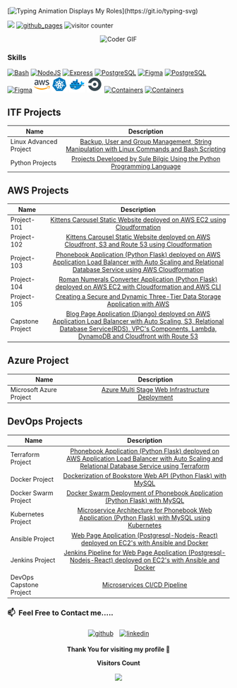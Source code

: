 [![Typing Animation Displays My Roles](https://readme-typing-svg.herokuapp.com?color=%2336BCF7&lines=Hello+I'm+Sule+Bilgic;Welcome+to+my+Github+profile;I'm+DevOps+Engineer...;)](https://git.io/typing-svg)
<p align="center">


[![](https://img.shields.io/badge/linkedin-%230077B5.svg?&style=for-the-badge&logo=linkedin&logoColor=white)](https://www.linkedin.com/in/sule-bilgic/)
<a href="https://github.com/sulecan" target="_blank"> <img src="https://user-images.githubusercontent.com/94930605/160260064-ff3aa908-cbfd-4350-ab28-a26a0b7a1819.png" alt="github_pages" height="28.5"/></a> <img src="https://komarev.com/ghpvc/?username=sulecan" alt="visitor counter"/>
</p>




   
 <p align="center">

  <img src="https://media.giphy.com/media/RbDKaczqWovIugyJmW/giphy.gif" alt="Coder GIF" width="800" height="400">
  
</p>

### Skills


<p align="left">
<a href="https://ryanstutorials.net/bash-scripting-tutorial/bash-script.php" target="_blank" rel="noreferrer"><img src="https://github.com/bregman-arie/devops-exercises/blob/master/images/bash.png" width="36" height="36" alt="Bash" /></a>
<a href="https://aws.amazon.com/de/free/?all-free-tier.sort-by=item.additionalFields.SortRank&all-free-tier.sort-order=asc&awsf.Free%20Tier%20Types=*all&awsf.Free%20Tier%20Categories=categories%23compute&trk=d74bd377-a587-4ff8-8bce-27ce52f4b02d&sc_channel=ps&s_kwcid=AL!4422!3!590302464433!e!!g!!amazon-web-services-server&ef_id=Cj0KCQiA_P6dBhD1ARIsAAGI7HCpU-TVLwvudjZtZCsU283q3H37PrTFOEuE6L-fJnkM_Ut2dvRZKUkaAiKtEALw_wcB:G:s&s_kwcid=AL!4422!3!590302464433!e!!g!!amazon-web-services-server" target="_blank" rel="noreferrer"><img src="https://github.com/bregman-arie/devops-exercises/blob/master/images/cloud.png" width="36" height="36" alt="NodeJS" /></a>
<a href="https://de.wikipedia.org/wiki/Hardware" target="_blank" rel="noreferrer"><img src="https://github.com/bregman-arie/devops-exercises/blob/master/images/hardware.png" width="36" height="36" alt="Express" /></a>
<a href="https://www.linkedin.com/in/sule-bilgic/" target="_blank" rel="noreferrer"><img src="https://upload.wikimedia.org/wikipedia/commons/0/01/LinkedIn_Logo.svg" width="36" height="36" alt="PostgreSQL" /></a>
<a href="https://git-scm.com/" target="_blank" rel="noreferrer"><img src="https://github.com/bregman-arie/devops-exercises/blob/master/images/git.png" width="36" height="36" alt="Figma" /></a>
<a href="https://www.python.org/" target="_blank" rel="noreferrer"><img src="https://files.realpython.com/media/python-logo.8eb72ea6927b.png" width="36" height="36" alt="PostgreSQL" /></a>
<a href="https://git-scm.com/" target="_blank" rel="noreferrer"><img src="https://github.com/bregman-arie/devops-exercises/blob/master/images/git.png" width="36" height="36" alt="Figma" /></a>
<a href="https://aws.amazon.com/" rel="noreferrer"><img src="https://github.com/almamunkhan09/almamunkhan09/blob/main/icons8-amazon-web-services.svg" width="36" height="36" alt="Figma" /></a>
<a href="https://kubernetes.io/" rel="noreferrer"><img src="https://github.com/almamunkhan09/almamunkhan09/blob/main/icons8-kubernetes.svg" width="36" height="36" alt="K8s" /></a>
<a href="https://www.docker.com/" rel="noreferrer"><img src="https://github.com/almamunkhan09/almamunkhan09/blob/main/icons8-docker.svg" width="36" height="36" alt="Docker" /></a>
<a href="https://circleci.com/" rel="noreferrer"><img src="https://github.com/almamunkhan09/almamunkhan09/blob/main/icons8-circleci.svg" width="36" height="36" alt="CircleCI" /></a>
<a href="images/logos/circleci.png" target="_blank" rel="noreferrer"><img src="https://github.com/bregman-arie/devops-exercises/blob/master/images/containers.png" width="36" height="36" alt="Containers" /></a>
<a href="https://linuxzoo.net/" target="_blank" rel="noreferrer"><img src="https://github.com/bregman-arie/devops-exercises/blob/master/images/logos/linux.png" width="36" height="36" alt="Containers" /></a>



</p>






## ITF Projects
|  Name                  |                                                    Description                                                                       |
| ----------------------- | :---------------------------------------------------------------------------------------------------------------------------------------: |
|Linux Advanced Project   |[Backup, User and Group Management, String Manipulation with Linux Commands and Bash Scripting](https://github.com/sulecan/Linux-Advanced-Project.git)| 
|Python Projects   |[Projects Developed by Sule Bilgic Using the Python Programming Language](https://github.com/sulecan/Python-Advanced-Project.git)| 

## AWS Projects
|  Name                  |                                                    Description                                                                       |
| ----------------------- | :---------------------------------------------------------------------------------------------------------------------------------------: |
|Project-101   |[Kittens Carousel Static Website deployed on AWS EC2 using Cloudformation](https://github.com/sulecan/Project-101-kittens-carousel-static-website-ec2.git)| 
|Project-102   | [Kittens Carousel Static Website deployed on AWS Cloudfront, S3 and Route 53 using Cloudformation](https://github.com/sulecan/Mein-neues-Projekt.git)|
|Project-103   | [Phonebook Application (Python Flask) deployed on AWS Application Load Balancer with Auto Scaling and Relational Database Service using AWS Cloudformation](https://github.com/sulecan/Project-003-Phonebook-Application.git)|
|Project-104   | [Roman Numerals Converter Application (Python Flask) deployed on AWS EC2 with Cloudformation and AWS CLI](https://github.com/sulecan/Roman-Numerals-Converter-Application-.git)|
|Project-105   |[ Creating a Secure and Dynamic Three-Tier Data Storage Application with AWS](https://github.com/hiamsule/Creating-a-Secure-and-Dynamic-Three-Tier-Data-Storage-Application-with-AWS.git)| 
|Capstone Project   | [Blog Page Application (Django) deployed on AWS Application Load Balancer with Auto Scaling, S3, Relational Database Service(RDS), VPC's Components, Lambda, DynamoDB and Cloudfront with Route 53](https://github.com/sulecan/CapstoneProject.git)|

## Azure Project
|  Name                  |                                                    Description                                                                       |
| ----------------------- | :---------------------------------------------------------------------------------------------------------------------------------------: | 
| Microsoft Azure Project  |[Azure Multi Stage Web Infrastructure Deployment](https://github.com/hiamsule/TerraformProjekt.git)| 

## DevOps Projects
|  Name                  |                                                    Description                                                                       |
| ----------------------- | :---------------------------------------------------------------------------------------------------------------------------------------: |
| Terraform Project  |[Phonebook Application (Python Flask) deployed on AWS Application Load Balancer with Auto Scaling and Relational Database Service using Terraform](https://github.com/hiamsule/TerraformProjekt.git)| 
| Docker Project  |[Dockerization of Bookstore Web API (Python Flask) with MySQL](https://github.com/hiamsule/DockerProject.git)|
| Docker Swarm Project  |[Docker Swarm Deployment of Phonebook Application (Python Flask) with MySQL](https://github.com/hiamsule/DockerSwarmProject.git)|
| Kubernetes Project  |[Microservice Architecture for Phonebook Web Application (Python Flask) with MySQL using Kubernetes](https://github.com/hiamsule/KubernetesProjekt.git)|
| Ansible Project  |[Web Page Application (Postgresql-Nodejs-React) deployed on EC2's with Ansible and Docker](https://github.com/hiamsule/AnsibleProject.git)|
| Jenkins Project  |[Jenkins Pipeline for Web Page Application (Postgresql-Nodejs-React) deployed on EC2's with Ansible and Docker](https://github.com/hiamsule/Jenkins-Project.git)|
| DevOps Capstone Project  |[Microservices CI/CD Pipeline](https://github.com/hiamsule/petclinic-microservices-with-db.git)|


<h3 align="left">📫 &nbsp;Feel Free to Contact me.....</h3>

<p align="center">
	<a href="https://github.com/sulecan"><img alt="github" width="10%" style="padding:5px" src="https://img.icons8.com/clouds/100/000000/github.png"/></a>
	<a href="https://www.linkedin.com/in/sule-bilgic/"><img alt="linkedin" width="10%" style="padding:5px" src="https://img.icons8.com/clouds/100/000000/linkedin.png"/></a>
	
</p>

<p align="center"><b> Thank You for visiting my profile 🙏</b></p>

<div align="center">
 <b style = {font-weight: 600}>Visitors Count</b>

<p align="center"><img align="center" src="https://profile-counter.glitch.me/{sulecan}/count.svg" /></p> 
<br>
</div>
